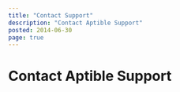 ```yaml
---
title: "Contact Support"
description: "Contact Aptible Support"
posted: 2014-06-30
page: true
---
```


# Contact Aptible Support
